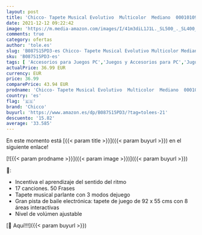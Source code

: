 ```yaml
---
layout: post
title: 'Chicco- Tapete Musical Evolutivo  Multicolor  Mediano  00010109000040 '
date: 2021-12-12 09:22:42
image: 'https://m.media-amazon.com/images/I/41m3diL1J1L._SL500_._SL400_.jpg'
comments: true
category: ofertas
author: 'tole.es'
slug: 'B087S15PD3-es Chicco- Tapete Musical Evolutivo Multicolor Mediano...'
sku: 'B087S15PD3-es'
tags: [ 'Accesorios para Juegos PC','Juegos y Accesorios para PC','Juguetes','Juguetes con sonido','Juguetes para Bebés y primera infancia','Juguetes y juegos','Videojuegos','chicco','chicco-', ]
actualPrice: 36.99 EUR
currency: EUR
price: 36.99
comparePrice: 43.94 EUR
prodname: 'Chicco- Tapete Musical Evolutivo  Multicolor  Mediano  00010109000040 '
country: 'es'
flag: '🇪🇸'
brand: 'Chicco'
buyurl: 'https://www.amazon.es/dp/B087S15PD3/?tag=tolees-21'
descuento: '15.82'
average: '33.585'
---
```


En este momento está [{{< param title >}}]({{< param buyurl >}}) en el siguiente enlace!

[![{{< param prodname >}}]({{< param image >}})]({{< param buyurl >}})

🔎:

- Incentiva el aprendizaje del sentido del ritmo
- 17 canciones. 50 Frases
- Tapete musical parlante con 3 modos dejuego
- Gran pista de baile electrónica: tapete de juego de 92 x 55 cms con 8 áreas interactivas
- Nivel de volúmen ajustable

[🛒 Aquí!!!]({{< param buyurl >}})
